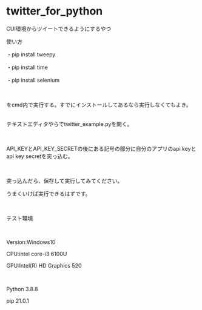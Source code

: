 # twitter_for_python
<p>CUI環境からツイートできるようにするやつ</p>

<p>使い方</p>

<p>・pip install tweepy</p>
<p>・pip install time</p>
<p>・pip install selenium</p>
<br>
<p>をcmd内で実行する。すでにインストールしてあるなら実行しなくてもよき。</p>
<br>
<pp>テキストエディタやらでtwitter_example.pyを開く。</p>
<br>
<p>API_KEYとAPI_KEY_SECRETの後にある記号の部分に自分のアプリのapi keyとapi key secretを突っ込む。</p>
<br>
<p>突っ込んだら、保存して実行してみてください。</p>
<p>うまくいけば実行できるはずです。</p>
<br>
<p>テスト環境</p>
<br>
<p>Version:Windows10</p>
<p>CPU:intel core-i3 6100U</p>
<p>GPU:Intel(R) HD Graphics 520</p>
<br>
<p>Python 3.8.8</p>
<p>pip 21.0.1</p>

